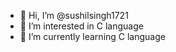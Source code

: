 - 👋 Hi, I’m @sushilsingh1721
- 👀 I’m interested in C language
- 🌱 I’m currently learning C language


<!---
sushilsingh1721/sushilsingh1721 is a ✨ special ✨ repository because its `README.md` (this file) appears on your GitHub profile.
You can click the Preview link to take a look at your changes.
--->

